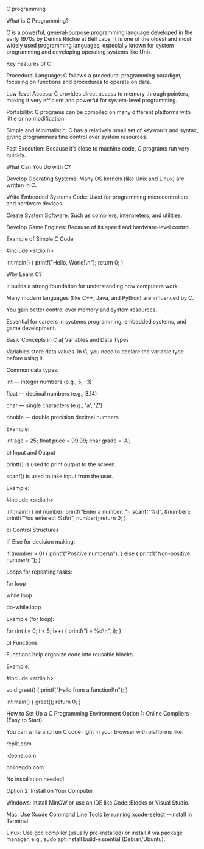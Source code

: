 C programming

What is C Programming?

C is a powerful, general-purpose programming language developed in the early 1970s by Dennis Ritchie at Bell Labs. It is one of the oldest and most widely used programming languages, especially known for system programming and developing operating systems like Unix.

Key Features of C

Procedural Language: C follows a procedural programming paradigm, focusing on functions and procedures to operate on data.

Low-level Access: C provides direct access to memory through pointers, making it very efficient and powerful for system-level programming.

Portability: C programs can be compiled on many different platforms with little or no modification.

Simple and Minimalistic: C has a relatively small set of keywords and syntax, giving programmers fine control over system resources.

Fast Execution: Because it’s close to machine code, C programs run very quickly.

What Can You Do with C?

Develop Operating Systems: Many OS kernels (like Unix and Linux) are written in C.

Write Embedded Systems Code: Used for programming microcontrollers and hardware devices.

Create System Software: Such as compilers, interpreters, and utilities.

Develop Game Engines: Because of its speed and hardware-level control.

Example of Simple C Code

#include <stdio.h>

int main() { printf("Hello, World!\n"); return 0; }

Why Learn C?

It builds a strong foundation for understanding how computers work.

Many modern languages (like C++, Java, and Python) are influenced by C.

You gain better control over memory and system resources.

Essential for careers in systems programming, embedded systems, and game development.

Basic Concepts in C
a) Variables and Data Types

Variables store data values. In C, you need to declare the variable type before using it.

Common data types:

int — integer numbers (e.g., 5, -3)

float — decimal numbers (e.g., 3.14)

char — single characters (e.g., 'a', 'Z')

double — double precision decimal numbers

Example:

int age = 25; float price = 99.99; char grade = 'A';

b) Input and Output

printf() is used to print output to the screen.

scanf() is used to take input from the user.

Example:

#include <stdio.h>

int main() { int number; printf("Enter a number: "); scanf("%d", &number); printf("You entered: %d\n", number); return 0; }

c) Control Structures

If-Else for decision making:

if (number > 0) { printf("Positive number\n"); } else { printf("Non-positive number\n"); }

Loops for repeating tasks:

for loop

while loop

do-while loop

Example (for loop):

for (int i = 0; i < 5; i++) { printf("i = %d\n", i); }

d) Functions

Functions help organize code into reusable blocks.

Example:

#include <stdio.h>

void greet() { printf("Hello from a function!\n"); }

int main() { greet(); return 0; }

How to Set Up a C Programming Environment
Option 1: Online Compilers (Easy to Start)

You can write and run C code right in your browser with platforms like:

replit.com

ideone.com

onlinegdb.com

No installation needed!

Option 2: Install on Your Computer

Windows: Install MinGW or use an IDE like Code::Blocks or Visual Studio.

Mac: Use Xcode Command Line Tools by running xcode-select --install in Terminal.

Linux: Use gcc compiler (usually pre-installed) or install it via package manager, e.g., sudo apt install build-essential (Debian/Ubuntu).
